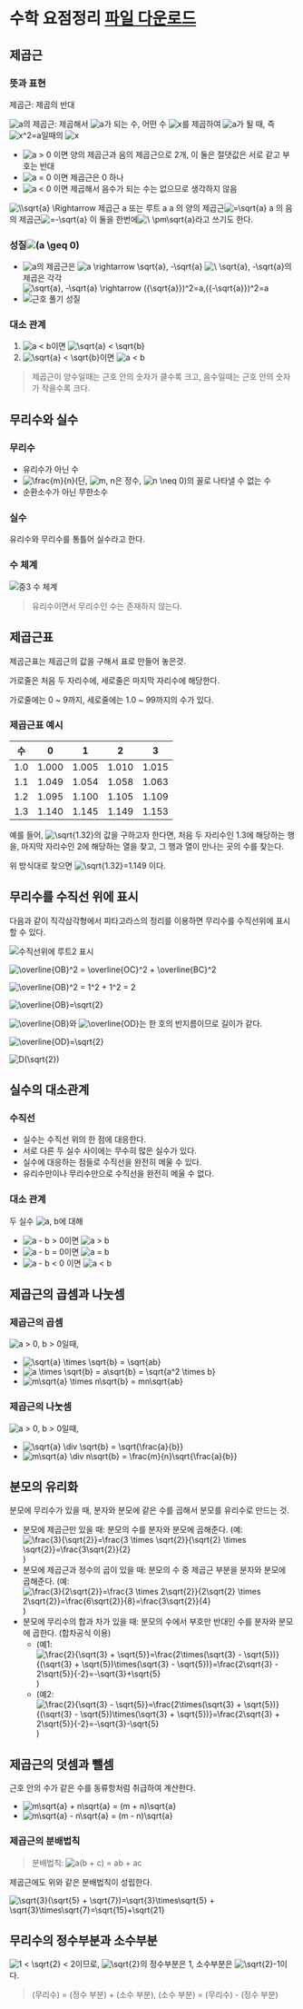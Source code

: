 # 수학 요점정리 [파일 다운로드](https://github.com/FennecFoxGaon/MiddleSchool3MathSummary/raw/master/attachment/%EC%88%98%ED%95%99%20%EC%9A%94%EC%A0%90%EC%A0%95%EB%A6%AC.pdf)

## 제곱근

### 뜻과 표현

제곱근: 제곱의 반대

![a](https://render.githubusercontent.com/render/math?math=a)의 제곱근: 제곱해서 ![a](https://render.githubusercontent.com/render/math?math=a)가 되는 수, 어떤 수 ![x](https://render.githubusercontent.com/render/math?math=x)를 제곱하여 ![a](https://render.githubusercontent.com/render/math?math=a)가 될 때, 즉 ![x^2=a](https://render.githubusercontent.com/render/math?math=x%5E2%3Da)일때의 ![x](https://render.githubusercontent.com/render/math?math=x)

- ![a > 0](https://render.githubusercontent.com/render/math?math=a%20%3E%200) 이면 양의 제곱근과 음의 제곱근으로 2개, 이 둘은 절댓값은 서로 같고 부호는 반대
- ![a = 0](https://render.githubusercontent.com/render/math?math=a%20%3D%200) 이면 제곱근은 0 하나
- ![a < 0](https://render.githubusercontent.com/render/math?math=a%20%3C%200) 이면 제곱해서 음수가 되는 수는 없으므로 생각하지 않음

![\\\sqrt{a} \Rightarrow](https://render.githubusercontent.com/render/math?math=%5C%5C%5Csqrt%7Ba%7D%20%5CRightarrow) 제곱근 a 또는 루트 a
a 의 양의 제곱근![=\sqrt{a}](https://render.githubusercontent.com/render/math?math=%3D%5Csqrt%7Ba%7D)
a 의 음의 제곱근![=-\sqrt{a}](https://render.githubusercontent.com/render/math?math=%3D-%5Csqrt%7Ba%7D)
이 둘을 한번에![\ \pm\sqrt{a}](https://render.githubusercontent.com/render/math?math=%5C%20%5Cpm%5Csqrt%7Ba%7D)라고 쓰기도 한다.

### 성질![(a \geq 0)](https://render.githubusercontent.com/render/math?math=(a%20%5Cgeq%200))

- ![a](https://render.githubusercontent.com/render/math?math=a)의 제곱근은 ![a \rightarrow \sqrt{a}, -\sqrt{a}](https://render.githubusercontent.com/render/math?math=a%20%5Crightarrow%20%5Csqrt%7Ba%7D%2C%20-%5Csqrt%7Ba%7D)
  ![\\ \sqrt{a}, -\sqrt{a}](https://render.githubusercontent.com/render/math?math=%5C%5C%20%5Csqrt%7Ba%7D%2C%20-%5Csqrt%7Ba%7D)의 제곱은 각각![\sqrt{a}, -\sqrt{a} \rightarrow ({\sqrt{a}})^2=a,({-\sqrt{a}})^2=a](https://render.githubusercontent.com/render/math?math=%5Csqrt%7Ba%7D%2C%20-%5Csqrt%7Ba%7D%20%5Crightarrow%20(%7B%5Csqrt%7Ba%7D%7D)%5E2%3Da%2C(%7B-%5Csqrt%7Ba%7D%7D)%5E2%3Da)
- ![근호 풀기 성질](https://render.githubusercontent.com/render/math?math=%5Csqrt%7Ba%5E2%7D%3D%7Ca%7C%3D%5Cleft%5C%7B%5Cbegin%7Bmatrix%7D%20%20%20a%20%26%20(a%20%5Cgeq%200)%5C%5C%20%20%20%20-a%20%26%20(a%20%3C%200)%20%20%20%5Cend%7Bmatrix%7D%5Cright.) 

### 대소 관계

1. ![a < b](https://render.githubusercontent.com/render/math?math=a%20%3C%20b)이면 ![\sqrt{a} < \sqrt{b}](https://render.githubusercontent.com/render/math?math=%5Csqrt%7Ba%7D%20%3C%20%5Csqrt%7Bb%7D)
2. ![\sqrt{a} < \sqrt{b}](https://render.githubusercontent.com/render/math?math=%5Csqrt%7Ba%7D%20%3C%20%5Csqrt%7Bb%7D)이면 ![a < b](https://render.githubusercontent.com/render/math?math=a%20%3C%20b)

> 제곱근이 양수일때는 근호 안의 숫자가 클수록 크고, 음수일때는 근호 안의 숫자가 작을수록 크다.

## 무리수와 실수

### 무리수

- 유리수가 아닌 수
- ![\frac{m}{n}](https://render.githubusercontent.com/render/math?math=%5Cfrac%7Bm%7D%7Bn%7D)(단, ![m, n](https://render.githubusercontent.com/render/math?math=m%2C%20n)은 정수, ![n \neq 0](https://render.githubusercontent.com/render/math?math=n%20%5Cneq%200))의 꼴로 나타낼 수 없는 수
- 순환소수가 아닌 무한소수

### 실수

유리수와 무리수를 통틀어 실수라고 한다.

### 수 체계

![중3 수 체계](https://github.com/FennecFoxGaon/MiddleSchool3MathSummary/raw/master/img/%EC%A4%913%20%EC%88%98%EC%B2%B4%EA%B3%84.png)

> 유리수이면서 무리수인 수는 존재하지 않는다.

## 제곱근표

제곱근표는 제곱근의 값을 구해서 표로 만들어 놓은것.

가로줄은 처음 두 자리수에, 세로줄은 마지막 자리수에 해당한다.

가로줄에는 0 ~ 9까지, 세로줄에는 1.0 ~ 99까지의 수가 있다.

### 제곱근표 예시

| 수   | 0     | 1     | 2     | 3     |
| ---- | ----- | ----- | ----- | ----- |
| 1.0  | 1.000 | 1.005 | 1.010 | 1.015 |
| 1.1  | 1.049 | 1.054 | 1.058 | 1.063 |
| 1.2  | 1.095 | 1.100 | 1.105 | 1.109 |
| 1.3  | 1.140 | 1.145 | 1.149 | 1.153 |

예를 들어, ![\sqrt{1.32}](https://render.githubusercontent.com/render/math?math=%5Csqrt%7B1.32%7D)의 값을 구하고자 한다면, 처음 두 자리수인 1.3에 해당하는 행을, 마지막 자리수인 2에 해당하는 열을 찾고, 그 행과 열이 만나는 곳의 수를 찾는다.

위 방식대로 찾으면 ![\sqrt{1.32}=1.149](https://render.githubusercontent.com/render/math?math=%5Csqrt%7B1.32%7D%3D1.149) 이다.

## 무리수를 수직선 위에 표시

다음과 같이 직각삼각형에서 피타고라스의 정리를 이용하면 무리수를 수직선위에 표시할 수 있다.

![수직선위에 루트2 표시](https://github.com/FennecFoxGaon/MiddleSchool3MathSummary/raw/master/img/%EB%A3%A8%ED%8A%B82%20%EA%B7%B8%EB%A6%AC%EA%B8%B0.png)

![\overline{OB}^2 = \overline{OC}^2 + \overline{BC}^2](https://render.githubusercontent.com/render/math?math=%5Coverline%7BOB%7D%5E2%20%3D%20%5Coverline%7BOC%7D%5E2%20%2B%20%5Coverline%7BBC%7D%5E2) 

![\overline{OB}^2 = 1^2 + 1^2 = 2](https://render.githubusercontent.com/render/math?math=%5Coverline%7BOB%7D%5E2%20%3D%201%5E2%20%2B%201%5E2%20%3D%202) 

![\overline{OB}=\sqrt{2}](https://render.githubusercontent.com/render/math?math=%5Coverline%7BOB%7D%3D%5Csqrt%7B2%7D) 

![\overline{OB}](https://render.githubusercontent.com/render/math?math=%5Coverline%7BOB%7D)와 ![\overline{OD}](https://render.githubusercontent.com/render/math?math=%5Coverline%7BOD%7D)는 한 호의 반지름이므로 길이가 같다.

![\overline{OD}=\sqrt{2}](https://render.githubusercontent.com/render/math?math=%5Coverline%7BOD%7D%3D%5Csqrt%7B2%7D) 

![D(\sqrt{2})](https://render.githubusercontent.com/render/math?math=D(%5Csqrt%7B2%7D)) 

## 실수의 대소관계

### 수직선

- 실수는 수직선 위의 한 점에 대응한다.
- 서로 다른 두 실수 사이에는 무수히 많은 실수가 있다.
- 실수에 대응하는 점들로 수직선을 완전히 메울 수 있다.
- 유리수만이나 무리수만으로 수직선을 완전히 메울 수 없다.

### 대소 관계

두 실수 ![a, b](https://render.githubusercontent.com/render/math?math=a%2C%20b)에 대해

- ![a - b > 0](https://render.githubusercontent.com/render/math?math=a%20-%20b%20%3E%200)이면 ![a > b](https://render.githubusercontent.com/render/math?math=a%20%3E%20b)
- ![a - b = 0](https://render.githubusercontent.com/render/math?math=a%20-%20b%20%3D%200)이면 ![a = b](https://render.githubusercontent.com/render/math?math=a%20%3D%20b)
- ![a - b < 0](https://render.githubusercontent.com/render/math?math=a%20-%20b%20%3C%200) 이면 ![a < b](https://render.githubusercontent.com/render/math?math=a%20%3C%20b)

## 제곱근의 곱셈과 나눗셈

### 제곱근의 곱셈

![a > 0, b > 0](https://render.githubusercontent.com/render/math?math=a%20%3E%200%2C%20b%20%3E%200)일때,

- ![\sqrt{a} \times  \sqrt{b} = \sqrt{ab}](https://render.githubusercontent.com/render/math?math=%5Csqrt%7Ba%7D%20%5Ctimes%20%20%5Csqrt%7Bb%7D%20%3D%20%5Csqrt%7Bab%7D) 
- ![a \times \sqrt{b} = a\sqrt{b} = \sqrt{a^2 \times b}](https://render.githubusercontent.com/render/math?math=a%20%5Ctimes%20%5Csqrt%7Bb%7D%20%3D%20a%5Csqrt%7Bb%7D%20%3D%20%5Csqrt%7Ba%5E2%20%5Ctimes%20b%7D) 
- ![m\sqrt{a} \times n\sqrt{b} = mn\sqrt{ab}](https://render.githubusercontent.com/render/math?math=m%5Csqrt%7Ba%7D%20%5Ctimes%20n%5Csqrt%7Bb%7D%20%3D%20mn%5Csqrt%7Bab%7D) 

### 제곱근의 나눗셈
![a > 0, b > 0](https://render.githubusercontent.com/render/math?math=a%20%3E%200%2C%20b%20%3E%200)일때,

- ![\sqrt{a} \div \sqrt{b} = \sqrt{\frac{a}{b}}](https://render.githubusercontent.com/render/math?math=%5Csqrt%7Ba%7D%20%5Cdiv%20%5Csqrt%7Bb%7D%20%3D%20%5Csqrt%7B%5Cfrac%7Ba%7D%7Bb%7D%7D) 
- ![m\sqrt{a} \div n\sqrt{b} = \frac{m}{n}\sqrt{\frac{a}{b}}](https://render.githubusercontent.com/render/math?math=m%5Csqrt%7Ba%7D%20%5Cdiv%20n%5Csqrt%7Bb%7D%20%3D%20%5Cfrac%7Bm%7D%7Bn%7D%5Csqrt%7B%5Cfrac%7Ba%7D%7Bb%7D%7D) 

## 분모의 유리화

분모에 무리수가 있을 때, 분자와 분모에 같은 수를 곱해서 분모를 유리수로 만드는 것.

- 분모에 제곱근만 있을 때: 분모의 수를 분자와 분모에 곱해준다. (예: ![\frac{3}{\sqrt{2}}=\frac{3 \times \sqrt{2}}{\sqrt{2} \times \sqrt{2}}=\frac{3\sqrt{2}}{2}](https://render.githubusercontent.com/render/math?math=%5Cfrac%7B3%7D%7B%5Csqrt%7B2%7D%7D%3D%5Cfrac%7B3%20%5Ctimes%20%5Csqrt%7B2%7D%7D%7B%5Csqrt%7B2%7D%20%5Ctimes%20%5Csqrt%7B2%7D%7D%3D%5Cfrac%7B3%5Csqrt%7B2%7D%7D%7B2%7D))
- 분모에 제곱근과 정수의 곱이 있을 때: 분모의 수 중 제곱근 부분을 분자와 분모에 곱해준다. (예: ![\frac{3}{2\sqrt{2}}=\frac{3 \times 2\sqrt{2}}{2\sqrt{2} \times 2\sqrt{2}}=\frac{6\sqrt{2}}{8}=\frac{3\sqrt{2}}{4}](https://render.githubusercontent.com/render/math?math=%5Cfrac%7B3%7D%7B2%5Csqrt%7B2%7D%7D%3D%5Cfrac%7B3%20%5Ctimes%202%5Csqrt%7B2%7D%7D%7B2%5Csqrt%7B2%7D%20%5Ctimes%202%5Csqrt%7B2%7D%7D%3D%5Cfrac%7B6%5Csqrt%7B2%7D%7D%7B8%7D%3D%5Cfrac%7B3%5Csqrt%7B2%7D%7D%7B4%7D))
- 분모에 무리수의 합과 차가 있을 때: 분모의 수에서 부호만 반대인 수를 분자와 분모에 곱한다. (합차공식 이용)
  - (예1: ![\frac{2}{\sqrt{3} + \sqrt{5}}=\frac{2\times(\sqrt{3} - \sqrt{5})}{(\sqrt{3} + \sqrt{5})\times(\sqrt{3} - \sqrt{5})}=\frac{2\sqrt{3} - 2\sqrt{5}}{-2}=-\sqrt{3}+\sqrt{5}](https://render.githubusercontent.com/render/math?math=%5Cfrac%7B2%7D%7B%5Csqrt%7B3%7D%20%2B%20%5Csqrt%7B5%7D%7D%3D%5Cfrac%7B2%5Ctimes(%5Csqrt%7B3%7D%20-%20%5Csqrt%7B5%7D)%7D%7B(%5Csqrt%7B3%7D%20%2B%20%5Csqrt%7B5%7D)%5Ctimes(%5Csqrt%7B3%7D%20-%20%5Csqrt%7B5%7D)%7D%3D%5Cfrac%7B2%5Csqrt%7B3%7D%20-%202%5Csqrt%7B5%7D%7D%7B-2%7D%3D-%5Csqrt%7B3%7D%2B%5Csqrt%7B5%7D))
  - (예2: ![\frac{2}{\sqrt{3} - \sqrt{5}}=\frac{2\times(\sqrt{3} + \sqrt{5})}{(\sqrt{3} - \sqrt{5})\times(\sqrt{3} + \sqrt{5})}=\frac{2\sqrt{3} + 2\sqrt{5}}{-2}=-\sqrt{3}-\sqrt{5}](https://render.githubusercontent.com/render/math?math=%5Cfrac%7B2%7D%7B%5Csqrt%7B3%7D%20-%20%5Csqrt%7B5%7D%7D%3D%5Cfrac%7B2%5Ctimes(%5Csqrt%7B3%7D%20%2B%20%5Csqrt%7B5%7D)%7D%7B(%5Csqrt%7B3%7D%20-%20%5Csqrt%7B5%7D)%5Ctimes(%5Csqrt%7B3%7D%20%2B%20%5Csqrt%7B5%7D)%7D%3D%5Cfrac%7B2%5Csqrt%7B3%7D%20%2B%202%5Csqrt%7B5%7D%7D%7B-2%7D%3D-%5Csqrt%7B3%7D-%5Csqrt%7B5%7D))

## 제곱근의 덧셈과 뺄셈

근호 안의 수가 같은 수를 동류항처럼 취급하여 계산한다.

- ![m\sqrt{a} + n\sqrt{a} = (m + n)\sqrt{a}](https://render.githubusercontent.com/render/math?math=m%5Csqrt%7Ba%7D%20%2B%20n%5Csqrt%7Ba%7D%20%3D%20(m%20%2B%20n)%5Csqrt%7Ba%7D) 
- ![m\sqrt{a} - n\sqrt{a} = (m - n)\sqrt{a}](https://render.githubusercontent.com/render/math?math=m%5Csqrt%7Ba%7D%20-%20n%5Csqrt%7Ba%7D%20%3D%20(m%20-%20n)%5Csqrt%7Ba%7D) 

### 제곱근의 분배법칙

> 분배법칙: ![a(b + c) = ab + ac](https://render.githubusercontent.com/render/math?math=a(b%20%2B%20c)%20%3D%20ab%20%2B%20ac)

제곱근에도 위와 같은 분배법칙이 성립한다.

![\sqrt{3}(\sqrt{5} + \sqrt{7})=\sqrt{3}\times\sqrt{5} + \sqrt{3}\times\sqrt{7}=\sqrt{15}+\sqrt{21}](https://render.githubusercontent.com/render/math?math=%5Csqrt%7B3%7D(%5Csqrt%7B5%7D%20%2B%20%5Csqrt%7B7%7D)%3D%5Csqrt%7B3%7D%5Ctimes%5Csqrt%7B5%7D%20%2B%20%5Csqrt%7B3%7D%5Ctimes%5Csqrt%7B7%7D%3D%5Csqrt%7B15%7D%2B%5Csqrt%7B21%7D) 

## 무리수의 정수부분과 소수부분

![1 < \sqrt{2} < 2](https://render.githubusercontent.com/render/math?math=1%20%3C%20%5Csqrt%7B2%7D%20%3C%202)이므로, ![\sqrt{2}](https://render.githubusercontent.com/render/math?math=%5Csqrt%7B2%7D)의 정수부분은 1, 소수부분은 ![\sqrt{2}-1](https://render.githubusercontent.com/render/math?math=%5Csqrt%7B2%7D-1)이다.

> (무리수) = (정수 부분) + (소수 부분), (소수 부분) = (무리수) - (정수 부분)
